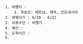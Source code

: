	1. 여행지 : 
		1. 후보군: 베트남, 태국, 인도네시아
	2. 여행시기 : 6/20 - 6/22
	3. 이동수단 : 비행기
	4. 예산 : 
	5. 도착시간 : 
	6. 